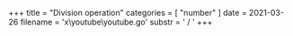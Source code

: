 +++
title = "Division operation"
categories = [ "number" ]
date = 2021-03-26
filename = 'x\youtube\youtube.go'
substr = ' / '
+++
